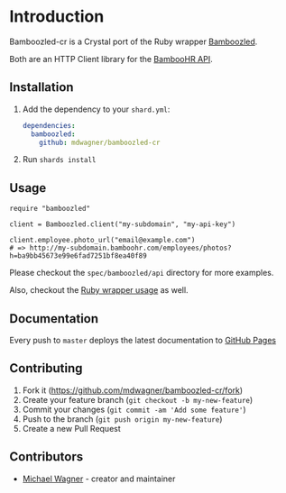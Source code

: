# Introduction

Bamboozled-cr is a Crystal port of the Ruby wrapper [Bamboozled](https://github.com/Skookum/bamboozled).

Both are an HTTP Client library for the [BambooHR API](https://documentation.bamboohr.com/docs).

## Installation

1. Add the dependency to your `shard.yml`:

   ```yaml
   dependencies:
     bamboozled:
       github: mdwagner/bamboozled-cr
   ```

2. Run `shards install`

## Usage

```crystal
require "bamboozled"

client = Bamboozled.client("my-subdomain", "my-api-key")

client.employee.photo_url("email@example.com")
# => http://my-subdomain.bamboohr.com/employees/photos?h=ba9bb45673e99e6fad7251bf8ea40f89
```

Please checkout the `spec/bamboozled/api` directory for more examples.

Also, checkout the [Ruby wrapper usage](https://github.com/Skookum/bamboozled#usage) as well.

## Documentation

Every push to `master` deploys the latest documentation to [GitHub Pages](https://mdwagner.github.io/bamboozled-cr/)

## Contributing

1. Fork it (<https://github.com/mdwagner/bamboozled-cr/fork>)
2. Create your feature branch (`git checkout -b my-new-feature`)
3. Commit your changes (`git commit -am 'Add some feature'`)
4. Push to the branch (`git push origin my-new-feature`)
5. Create a new Pull Request

## Contributors

- [Michael Wagner](https://github.com/mdwagner) - creator and maintainer
